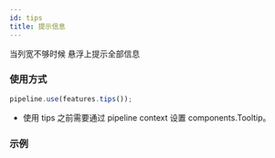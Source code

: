 ```yaml
---
id: tips
title: 提示信息
---
```


当列宽不够时候 悬浮上提示全部信息

### 使用方式

```ts
pipeline.use(features.tips());
```

- 使用 tips 之前需要通过 pipeline context 设置 components.Tooltip。

### 示例

<code
src="../../../../demos/tips.tsx"
/>
